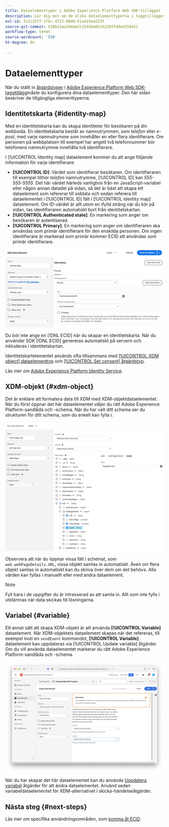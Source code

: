 ```yaml
---
title: Dataelementtyper i Adobe Experience Platform Web SDK-tillägget
description: Lär dig mer om de olika dataelementtyperna i taggtillägget Adobe Experience Platform Web SDK.
exl-id: 3c2c257f-1fbc-4722-8040-61ad19aa533f
source-git-commit: 528b13aa20da62c32456e02cb2293fdded156421
workflow-type: tm+mt
source-wordcount: '550'
ht-degree: 0%

---
```



# Dataelementtyper

När du ställt in [åtgärdstyper](action-types.md) i [Adobe Experience Platform Web SDK-taggtillägg](web-sdk-extension-configuration.md)måste du konfigurera dina dataelementtyper. Den här sidan beskriver de tillgängliga elementtyperna.

## Identitetskarta {#identity-map}

Med en identitetskarta kan du skapa identiteter för besökaren på din webbsida. En identitetskarta består av namnutrymmen, som _telefon_ eller _e-post_, med varje namnutrymme som innehåller en eller flera identifierare. Om personen på webbplatsen till exempel har angett två telefonnummer bör telefonens namnutrymme innehålla två identifierare.

I [!UICONTROL Identity map] dataelement kommer du att ange följande information för varje identifierare:

* **[!UICONTROL ID]**: Värdet som identifierar besökaren. Om identifieraren till exempel tillhör _telefon_ namnutrymme, [!UICONTROL ID] kan _555-555-5555_. Det här värdet härleds vanligtvis från en JavaScript-variabel eller någon annan datadel på sidan, så det är bäst att skapa ett dataelement som refererar till siddata och sedan referera till dataelementet i [!UICONTROL ID] fält i [!UICONTROL Identity map] dataelement. Om ID-värdet är allt utom en ifylld sträng när du kör på sidan, tas identifieraren automatiskt bort från identitetskartan.
* **[!UICONTROL Authenticated state]**: En markering som anger om besökaren är autentiserad.
* **[!UICONTROL Primary]**: En markering som anger om identifieraren ska användas som primär identifierare för den enskilda personen. Om ingen identifierare är markerad som primär kommer ECID att användas som primär identifierare.

![Användargränssnittsbild som visar skärmen Redigera dataelement.](assets/identity-map-data-element.png)

Du bör inte ange en [!DNL ECID] när du skapar en identitetskarta. När du använder SDK [!DNL ECID] genereras automatiskt på servern och inkluderas i identitetskartan.

Identitetskartelementet används ofta tillsammans med [[!UICONTROL XDM object] dataelementtyp](#xdm-object) och [[!UICONTROL Set consent] åtgärdstyp](action-types.md#set-consent).

Läs mer om [Adobe Experience Platform Identity Service](../../../../identity-service/home.md).

## XDM-objekt {#xdm-object}

Det är enklare att formatera data till XDM med XDM-objektdataelementet. När du först öppnar det här dataelementet väljer du rätt Adobe Experience Platform-sandlåda och -schema. När du har valt ditt schema ser du strukturen för ditt schema, som du enkelt kan fylla i.

![Användargränssnittsbild som visar XDM-objektstrukturen.](assets/XDM-object.png)

Observera att när du öppnar vissa fält i schemat, som `web.webPageDetails.URL`, vissa objekt samlas in automatiskt. Även om flera objekt samlas in automatiskt kan du skriva över dem om det behövs. Alla värden kan fyllas i manuellt eller med andra dataelement.

>[!NOTE]
>
>Fyll bara i de uppgifter du är intresserad av att samla in. Allt som inte fylls i utelämnas när data skickas till lösningarna.

## Variabel {#variable}

Ett annat sätt att skapa XDM-objekt är att använda **[!UICONTROL Variable]** dataelement. När XDM-objektets dataelement skapas när det refereras, till exempel inuti en `sendEvent` kommandot, **[!UICONTROL Variable]** dataelement kan uppdateras via [!UICONTROL Update variable] åtgärder. Om du vill använda dataelementet markerar du rätt Adobe Experience Platform-sandlåda och -schema.

![Användargränssnittsbild som visar skärmen Skapa dataelement.](assets/variable-data-element.png)

När du har skapat det här dataelementet kan du använda [Uppdatera variabel](./action-types.md#update-variable) åtgärder för att ändra dataelementet. Använd sedan variabeldataelementet för XDM-alternativet i skicka-händelseåtgärder.

## Nästa steg {#next-steps}

Läs mer om specifika användningsområden, som [komma åt ECID](accessing-the-ecid.md).
